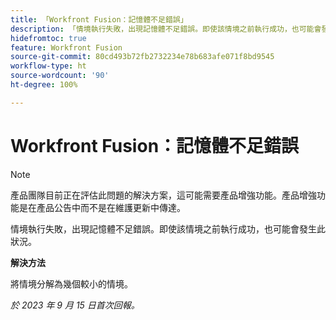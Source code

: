 ```yaml
---
title: 「Workfront Fusion：記憶體不足錯誤」
description: 「情境執行失敗，出現記憶體不足錯誤。即使該情境之前執行成功，也可能會發生此狀況。」
hidefromtoc: true
feature: Workfront Fusion
source-git-commit: 80cd493b72fb2732234e78b683afe071f8bd9545
workflow-type: ht
source-wordcount: '90'
ht-degree: 100%

---
```



# Workfront Fusion：記憶體不足錯誤

>[!NOTE]
>
>產品團隊目前正在評估此問題的解決方案，這可能需要產品增強功能。產品增強功能是在產品公告中而不是在維護更新中傳達。

情境執行失敗，出現記憶體不足錯誤。即使該情境之前執行成功，也可能會發生此狀況。

**解決方法**

將情境分解為幾個較小的情境。

_於 2023 年 9 月 15 日首次回報。_
